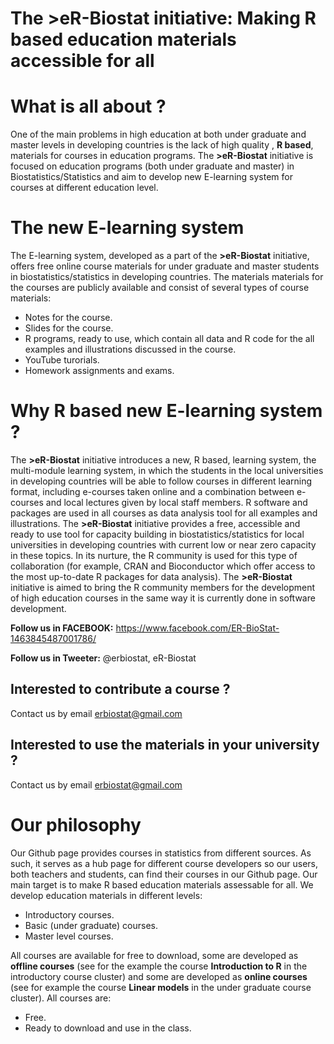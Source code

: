 # The >eR-Biostat initiative: Making R based education materials accessible for all
# What is all about ?
One of the main problems in high education at both under graduate and master levels in developing countries is the lack of high quality , **R based**,  materials for courses in education programs.  The **>eR-Biostat**  initiative is focused on education programs (both under graduate and master) in Biostatistics/Statistics and aim to develop new E-learning system for courses at different education  level.

# The new E-learning system 

The E-learning system, developed as a part of the **>eR-Biostat**  initiative, offers free online course materials for under graduate and master students in biostatistics/statistics in developing countries. The materials materials for the courses are publicly available and consist of several types of course materials: 
* Notes for the course.
* Slides for the course.
* R programs, ready to use, which contain all data and R code for the all examples and illustrations discussed in the course.
* YouTube turorials.
* Homework assignments and exams.

# Why R based new E-learning system ?

The **>eR-Biostat** initiative introduces a new, R based, learning system, the multi-module learning system,  in which the students in the local universities in developing countries will be able to follow courses in different learning format, including e-courses taken online and a combination between e-courses and local lectures given by local staff members. R software and packages are used in all courses as data analysis tool for all examples and illustrations. The **>eR-Biostat**  initiative provides a free, accessible and ready to use tool for capacity building in biostatistics/statistics for local universities in developing countries with current low or near zero capacity in these topics. In its nurture, the R community is used for this type of collaboration (for example, CRAN and Bioconductor which offer access to the most up-to-date R packages for data analysis). The **>eR-Biostat**  initiative is aimed to bring the R community members for the development of high education courses in the same way it is currently done in software development.

**Follow us in FACEBOOK:** https://www.facebook.com/ER-BioStat-1463845487001786/

**Follow us in Tweeter:** @erbiostat, eR-Biostat

## Interested to contribute a course ?
Contact  us by email erbiostat@gmail.com

## Interested to  use the materials in your university ?
Contact us by email erbiostat@gmail.com

# Our philosophy
Our Github page provides courses in statistics from different sources.  As such, it serves as a hub page for different course developers  so our users, both teachers and students, can find their courses in our Github page. Our  main target is to make R based education materials assessable for all. We develop education materials in different levels:
* Introductory courses.
* Basic (under graduate) courses.
* Master level courses.

All courses are available for free to download, some are developed as **offline courses** (see for the example the course **Introduction to R** in the introductory course cluster) and some are developed as **online  courses** (see for example the course **Linear models** in the under graduate course cluster).
All courses are:
* Free.
* Ready to download and use in the class.
